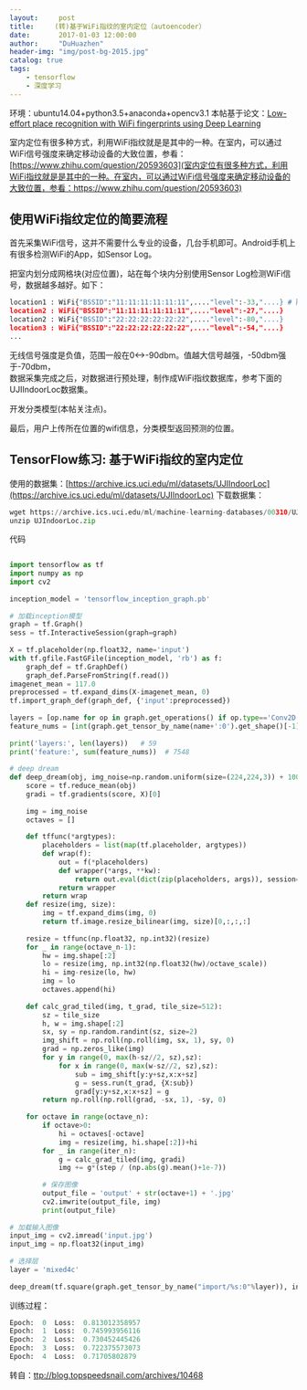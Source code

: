 ```yaml
---
layout:     post
title:     (转)基于WiFi指纹的室内定位（autoencoder）
date:       2017-01-03 12:00:00
author:     "DuHuazhen"
header-img: "img/post-bg-2015.jpg"
catalog: true
tags:
    - tensorflow
    - 深度学习
---
```

环境：ubuntu14.04+python3.5+anaconda+opencv3.1
本帖基于论文：[Low-effort place recognition with WiFi fingerprints using Deep Learning](https://arxiv.org/pdf/1611.02049v1.pdf)  

室内定位有很多种方式，利用WiFi指纹就是是其中的一种。在室内，可以通过WiFi信号强度来确定移动设备的大致位置，参看：[https://www.zhihu.com/question/20593603](室内定位有很多种方式，利用WiFi指纹就是是其中的一种。在室内，可以通过WiFi信号强度来确定移动设备的大致位置，参看：https://www.zhihu.com/question/20593603)

## 使用WiFi指纹定位的简要流程

首先采集WiFi信号，这并不需要什么专业的设备，几台手机即可。Android手机上有很多检测WiFi的App，如Sensor Log。

把室内划分成网格块(对应位置)，站在每个块内分别使用Sensor Log检测WiFi信号，数据越多越好。如下：
```python
location1 : WiFi{"BSSID":"11:11:11:11:11:11",...."level":-33,"....} # 所在位置对应的AP,RSSI信号强度等信息
location2 : WiFi{"BSSID":"11:11:11:11:11:11",...."level":-27,"....}
location2 : WiFi{"BSSID":"22:22:22:22:22:22",...."level":-80,"....}
location3 : WiFi{"BSSID":"22:22:22:22:22:22",...."level":-54,"....}
...
```

 无线信号强度是负值，范围一般在0<->-90dbm。值越大信号越强，-50dbm强于-70dbm，  
 数据采集完成之后，对数据进行预处理，制作成WiFi指纹数据库，参考下面的UJIIndoorLoc数据集。

开发分类模型(本帖关注点)。

最后，用户上传所在位置的wifi信息，分类模型返回预测的位置。  

## TensorFlow练习: 基于WiFi指纹的室内定位

使用的数据集：[https://archive.ics.uci.edu/ml/datasets/UJIIndoorLoc](https://archive.ics.uci.edu/ml/datasets/UJIIndoorLoc)
下载数据集： 
```python
wget https://archive.ics.uci.edu/ml/machine-learning-databases/00310/UJIndoorLoc.zip
unzip UJIndoorLoc.zip
```
代码
```python
 
import tensorflow as tf
import numpy as np
import cv2
 
inception_model = 'tensorflow_inception_graph.pb'
 
# 加载inception模型
graph = tf.Graph()
sess = tf.InteractiveSession(graph=graph)
 
X = tf.placeholder(np.float32, name='input')
with tf.gfile.FastGFile(inception_model, 'rb') as f:
	graph_def = tf.GraphDef()
	graph_def.ParseFromString(f.read())
imagenet_mean = 117.0
preprocessed = tf.expand_dims(X-imagenet_mean, 0)
tf.import_graph_def(graph_def, {'input':preprocessed})
 
layers = [op.name for op in graph.get_operations() if op.type=='Conv2D' and 'import/' in op.name]
feature_nums = [int(graph.get_tensor_by_name(name+':0').get_shape()[-1]) for name in layers]
 
print('layers:', len(layers))   # 59
print('feature:', sum(feature_nums))  # 7548
 
# deep dream
def deep_dream(obj, img_noise=np.random.uniform(size=(224,224,3)) + 100.0, iter_n=10, step=1.5, octave_n=4, octave_scale=1.4):
	score = tf.reduce_mean(obj)
	gradi = tf.gradients(score, X)[0]
 
	img = img_noise
	octaves = []
 
	def tffunc(*argtypes):
		placeholders = list(map(tf.placeholder, argtypes))
		def wrap(f):
			out = f(*placeholders)
			def wrapper(*args, **kw):
				return out.eval(dict(zip(placeholders, args)), session=kw.get('session'))
			return wrapper
		return wrap
	def resize(img, size):
		img = tf.expand_dims(img, 0)
		return tf.image.resize_bilinear(img, size)[0,:,:,:]
 
	resize = tffunc(np.float32, np.int32)(resize)
	for _ in range(octave_n-1):
		hw = img.shape[:2]
		lo = resize(img, np.int32(np.float32(hw)/octave_scale))
		hi = img-resize(lo, hw)
		img = lo
		octaves.append(hi)
 
	def calc_grad_tiled(img, t_grad, tile_size=512):
		sz = tile_size
		h, w = img.shape[:2]
		sx, sy = np.random.randint(sz, size=2)
		img_shift = np.roll(np.roll(img, sx, 1), sy, 0)
		grad = np.zeros_like(img)
		for y in range(0, max(h-sz//2, sz),sz):
			for x in range(0, max(w-sz//2, sz),sz):
				sub = img_shift[y:y+sz,x:x+sz]
				g = sess.run(t_grad, {X:sub})
				grad[y:y+sz,x:x+sz] = g
		return np.roll(np.roll(grad, -sx, 1), -sy, 0)   
 
	for octave in range(octave_n):
		if octave>0:
			hi = octaves[-octave]
			img = resize(img, hi.shape[:2])+hi
		for _ in range(iter_n):
			g = calc_grad_tiled(img, gradi)
			img += g*(step / (np.abs(g).mean()+1e-7))
 
		# 保存图像
		output_file = 'output' + str(octave+1) + '.jpg'
		cv2.imwrite(output_file, img)
		print(output_file)
 
# 加载输入图像
input_img = cv2.imread('input.jpg')
input_img = np.float32(input_img)
 
# 选择层
layer = 'mixed4c'
 
deep_dream(tf.square(graph.get_tensor_by_name("import/%s:0"%layer)), input_img)
```
训练过程：
```python
Epoch:  0  Loss:  0.813012358957
Epoch:  1  Loss:  0.745993956116
Epoch:  2  Loss:  0.730452445426
Epoch:  3  Loss:  0.722375573073
Epoch:  4  Loss:  0.71705802879
```

转自：[ttp://blog.topspeedsnail.com/archives/10468](http://blog.topspeedsnail.com/archives/10468)
